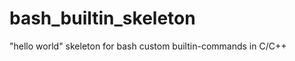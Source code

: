bash_builtin_skeleton
=====================

"hello world" skeleton for bash custom builtin-commands in C/C++
